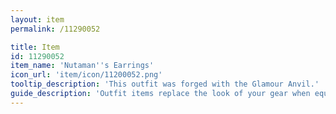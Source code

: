 ```yaml
---
layout: item
permalink: /11290052

title: Item
id: 11290052
item_name: 'Nutaman''s Earrings'
icon_url: 'item/icon/11200052.png'
tooltip_description: 'This outfit was forged with the Glamour Anvil.'
guide_description: 'Outfit items replace the look of your gear when equipped.'
---
```

